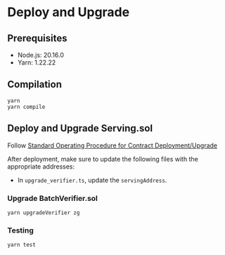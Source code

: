 # Deploy and Upgrade

## Prerequisites

- Node.js: 20.16.0
- Yarn: 1.22.22

## Compilation

```shell
yarn
yarn compile
```

## Deploy and Upgrade Serving.sol

Follow [Standard Operating Procedure for Contract Deployment/Upgrade](https://github.com/0glabs/0g-storage-contracts?tab=readme-ov-file#standard-operating-procedure-for-contract-deploymentupgrade)

After deployment, make sure to update the following files with the appropriate addresses:

- In `upgrade_verifier.ts`, update the `servingAddress`.

### Upgrade BatchVerifier.sol

```shell
yarn upgradeVerifier zg
```

### Testing

```shell
yarn test
```
